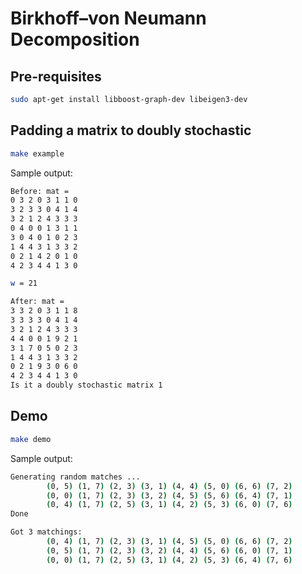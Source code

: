 # Birkhoff–von Neumann Decomposition

## Pre-requisites

```bash
sudo apt-get install libboost-graph-dev libeigen3-dev
```

## Padding a matrix to doubly stochastic 

```bash
make example
```

Sample output:
```bash
Before: mat = 
0 3 2 0 3 1 1 0
3 2 3 3 0 4 1 4
3 2 1 2 4 3 3 3
0 4 0 0 1 3 1 1
3 0 4 0 1 0 2 3
1 4 4 3 1 3 3 2
0 2 1 4 2 0 1 0
4 2 3 4 4 1 3 0

w = 21

After: mat = 
3 3 2 0 3 1 1 8
3 3 3 3 0 4 1 4
3 2 1 2 4 3 3 3
4 4 0 0 1 9 2 1
3 1 7 0 5 0 2 3
1 4 4 3 1 3 3 2
0 2 1 9 3 0 6 0
4 2 3 4 4 1 3 0
Is it a doubly stochastic matrix 1
```

## Demo

```bash
make demo
```

Sample output:
```bash
Generating random matches ...
        (0, 5) (1, 7) (2, 3) (3, 1) (4, 4) (5, 0) (6, 6) (7, 2) 
        (0, 0) (1, 7) (2, 3) (3, 2) (4, 5) (5, 6) (6, 4) (7, 1) 
        (0, 4) (1, 7) (2, 5) (3, 1) (4, 2) (5, 3) (6, 0) (7, 6) 
Done

Got 3 matchings:
        (0, 4) (1, 7) (2, 3) (3, 1) (4, 5) (5, 0) (6, 6) (7, 2) 
        (0, 5) (1, 7) (2, 3) (3, 2) (4, 4) (5, 6) (6, 0) (7, 1) 
        (0, 0) (1, 7) (2, 5) (3, 1) (4, 2) (5, 3) (6, 4) (7, 6) 
```